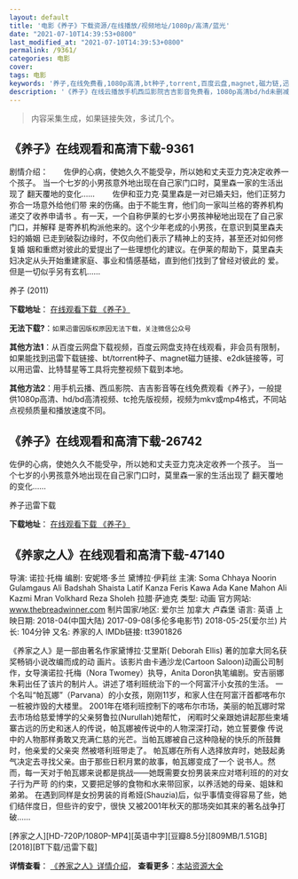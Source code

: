 ```yaml
---
layout: default
title: '电影《养子》下载资源/在线播放/视频地址/1080p/高清/蓝光'
date: "2021-07-10T14:39:53+0800"
last_modified_at: "2021-07-10T14:39:53+0800"
permalink: /9361/
categories: 电影
cover:
tags: 电影
keywords: '养子,在线免费看,1080p高清,bt种子,torrent,百度云盘,magnet,磁力链,迅雷下载资源'
description: '《养子》在线云播放手机西瓜影院吉吉影音免费看，1080p高清bd/hd未删减完整版和tc抢先枪版，mkv/mp4格式，附带bt/torrent种子、magnet/磁力链、百度云盘、网盘资源迅雷下载链接'
---
```


>内容采集生成，如果链接失效，多试几个。


## 《养子》在线观看和高清下载-9361

剧情介绍：　　佐伊的心病，使她久久不能受孕，所以她和丈夫亚力克决定收养一个孩子。 当一个七岁的小男孩意外地出现在自己家门口时，莫里森一家的生活出现了 翻天覆地的变化…… 　　佐伊和亚力克·莫里森是一对已婚夫妇，他们正努力弥合一场意外给他们带 来的伤痛。由于不能生育，他们向一家叫兰格的寄养机构递交了收养申请书 。有一天，一个自称伊莱的七岁小男孩神秘地出现在了自己家门口，并解释 是寄养机构派他来的。这个少年老成的小男孩，在意识到莫里森夫妇的婚姻 已走到破裂边缘时，不仅向他们表示了精神上的支持，甚至还对如何修复婚 姻和重燃对彼此的爱提出了一些理想化的建议。在伊莱的帮助下，莫里森夫 妇决定从头开始重建家庭、事业和情感基础，直到他们找到了曾经对彼此的 爱。但是一切似乎另有玄机……


养子 (2011)

**下载地址**： [在线观看下载 《养子》](https://www.btbtdy.me/btdy/dy9565.html) 


**无法下载?**：`如果迅雷因版权原因无法下载，关注微信公众号 `

**其他方法1**：从百度云网盘下载视频，百度云网盘支持在线观看，非会员有限制，如果能找到迅雷下载链接、bt/torrent种子、magnet磁力链接、e2dk链接等，可以用迅雷、比特彗星等工具将完整视频下载到本地。

**其他方法2**：用手机云播、西瓜影院、吉吉影音等在线免费观看《养子》，一般提供1080p高清、hd/bd高清视频、tc抢先版视频，视频为mkv或mp4格式，不同站点视频质量和播放速度不同。


## 《养子》在线观看和高清下载-26742

佐伊的心病，使她久久不能受孕，所以她和丈夫亚力克决定收养一个孩子。 当一个七岁的小男孩意外地出现在自己家门口时，莫里森一家的生活出现了 翻天覆地的变化&hellip;…


养子迅雷下载

**下载地址**： [在线观看下载 《养子》](https://www.993dy.com//vod-detail-id-21516.html) 


## 《养家之人》在线观看和高清下载-47140

导演: 诺拉·托梅 编剧: 安妮塔·多兰 黛博拉·伊莉丝 主演: Soma Chhaya Noorin Gulamgaus Ali Badshah Shaista Latif Kanza Feris Kawa Ada Kane Mahon Ali Kazmi Mran Volkhard Reza Sholeh 拉腊·萨迪克 类型: 动画 官方网站: www.thebreadwinner.com 制片国家/地区: 爱尔兰 加拿大 卢森堡 语言: 英语 上映日期: 2018-04(中国大陆) 2017-09-08(多伦多电影节) 2018-05-25(爱尔兰) 片长: 104分钟 又名: 养家的人 IMDb链接: tt3901826

《养家之人》是一部由著名作家黛博拉·艾里斯( Deborah Ellis) 著的加拿大同名获奖畅销小说改编而成的动 画片。该影片由卡通沙龙(Cartoon Saloon)动画公司制作，女导演诺拉·托梅（Nora Twomey）执导，Anita Doron执笔编剧。安吉丽娜朱莉出任了该片的制片人。讲述了塔利班统治下的一个阿富汗小女孩的生活。 一个名叫“帕瓦娜”（Parvana）的小女孩，刚刚11岁，和家人住在阿富汗首都喀布尔一桩被炸毁的大楼里。 2001年在塔利班控制下的喀布尔市场，美丽的帕瓦娜时常去市场给慈爱博学的父亲努鲁拉(Nurullah)她帮忙， 闲暇时父亲跟她讲起那些柬埔寨古远的历史和迷人的传说，帕瓦娜被传说中的人物深深打动，她立誓要像 传说中的人物那样勇敢又充满仁慈的光芒。当帕瓦娜被自己这种隐秘的快乐的所鼓舞时，他亲爱的父亲突 然被塔利班带走了。 帕瓦娜在所有人选择放弃时，她鼓起勇气决定去寻找父亲。由于那些日积月累的故事，帕瓦娜变成了一个 说书人。然而，每一天对于帕瓦娜来说都是挑战——她既需要女扮男装来应对塔利班的的对女子行为严苛 的约束，又要把足够的食物和水来带回家，以养活她的母亲、姐妹和弟弟。 在遇到同样是女扮男装的肖希娅(Shauzia)后，似乎事情变得容易了些，她们结伴度日，但些许的安宁，很快 又被2001年秋天的那场突如其来的著名战争打破……


[养家之人][HD-720P/1080P-MP4][英语中字][豆瓣8.5分][809MB/1.51GB][2018][BT下载/迅雷下载]

**详情查看**： [《养家之人》详情介绍](/movie/47140/)， **查看更多**：[本站资源大全](/movie/t/all/)

